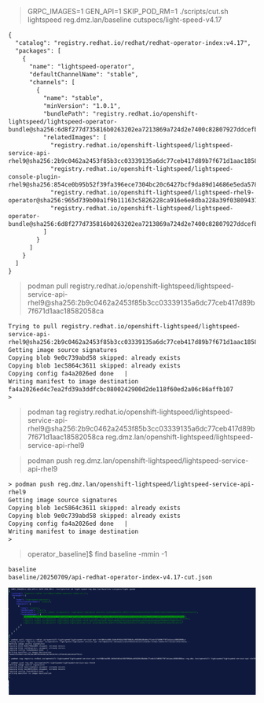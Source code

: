 > GRPC_IMAGES=1 GEN_API=1 SKIP_POD_RM=1 ./scripts/cut.sh lightspeed reg.dmz.lan/baseline cutspecs/light-speed-v4.17

```
{
  "catalog": "registry.redhat.io/redhat/redhat-operator-index:v4.17",
  "packages": [
    {
      "name": "lightspeed-operator",
      "defaultChannelName": "stable",
      "channels": [
        {
          "name": "stable",
          "minVersion": "1.0.1",
          "bundlePath": "registry.redhat.io/openshift-lightspeed/lightspeed-operator-bundle@sha256:6d8f277d735816b0263202ea7213869a724d2e7400c82807927ddcefb236a72c",
          "relatedImages": [
            "registry.redhat.io/openshift-lightspeed/lightspeed-service-api-rhel9@sha256:2b9c0462a2453f85b3cc03339135a6dc77ceb417d89b7f671d1aac18582058ca",
            "registry.redhat.io/openshift-lightspeed/lightspeed-console-plugin-rhel9@sha256:854ce0b95b52f39fa396ece7304bc20c6427bcf9da89d14686e5eda578d14741",
            "registry.redhat.io/openshift-lightspeed/lightspeed-rhel9-operator@sha256:965d739b00a1f9b11163c5826228ca916e6e8dba228a39f03809437d88bf267e",
            "registry.redhat.io/openshift-lightspeed/lightspeed-operator-bundle@sha256:6d8f277d735816b0263202ea7213869a724d2e7400c82807927ddcefb236a72c"
          ]
        }
      ]
    }
  ]
}
```

> podman pull registry.redhat.io/openshift-lightspeed/lightspeed-service-api-rhel9@sha256:2b9c0462a2453f85b3cc03339135a6dc77ceb417d89b7f671d1aac18582058ca

```
Trying to pull registry.redhat.io/openshift-lightspeed/lightspeed-service-api-rhel9@sha256:2b9c0462a2453f85b3cc03339135a6dc77ceb417d89b7f671d1aac18582058ca...
Getting image source signatures
Copying blob 9e0c739abd58 skipped: already exists  
Copying blob 1ec5864c3611 skipped: already exists  
Copying config fa4a2026ed done   | 
Writing manifest to image destination
fa4a2026ed4c7ea2fd39a3ddfcbc0800242900d2de118f60ed2a06c86affb107
> 
```

> podman tag registry.redhat.io/openshift-lightspeed/lightspeed-service-api-rhel9@sha256:2b9c0462a2453f85b3cc03339135a6dc77ceb417d89b7f671d1aac18582058ca reg.dmz.lan/openshift-lightspeed/lightspeed-service-api-rhel9
> 

> podman push reg.dmz.lan/openshift-lightspeed/lightspeed-service-api-rhel9

```
> podman push reg.dmz.lan/openshift-lightspeed/lightspeed-service-api-rhel9
Getting image source signatures
Copying blob 1ec5864c3611 skipped: already exists  
Copying blob 9e0c739abd58 skipped: already exists  
Copying config fa4a2026ed done   | 
Writing manifest to image destination
> 

```

> operator_baseline]$ find baseline -mmin -1

```
baseline
baseline/20250709/api-redhat-operator-index-v4.17-cut.json
```


![ref](./cut-operator_baseline.png)

